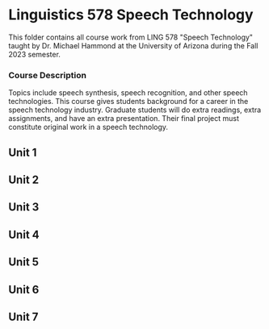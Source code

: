 # Linguistics 578 Speech Technology

This folder contains all course work from LING 578 "Speech Technology" taught by Dr. Michael Hammond at the University of Arizona during the Fall 2023 semester.

### Course Description
Topics include speech synthesis, speech recognition, and other speech technologies.  This course gives students background for a career in the speech technology industry.  Graduate students will do extra readings, extra assignments, and have an extra presentation. Their final project must constitute original work in a speech technology. 

## Unit 1



## Unit 2



## Unit 3



## Unit 4


 
## Unit 5

 

## Unit 6



## Unit 7
 
